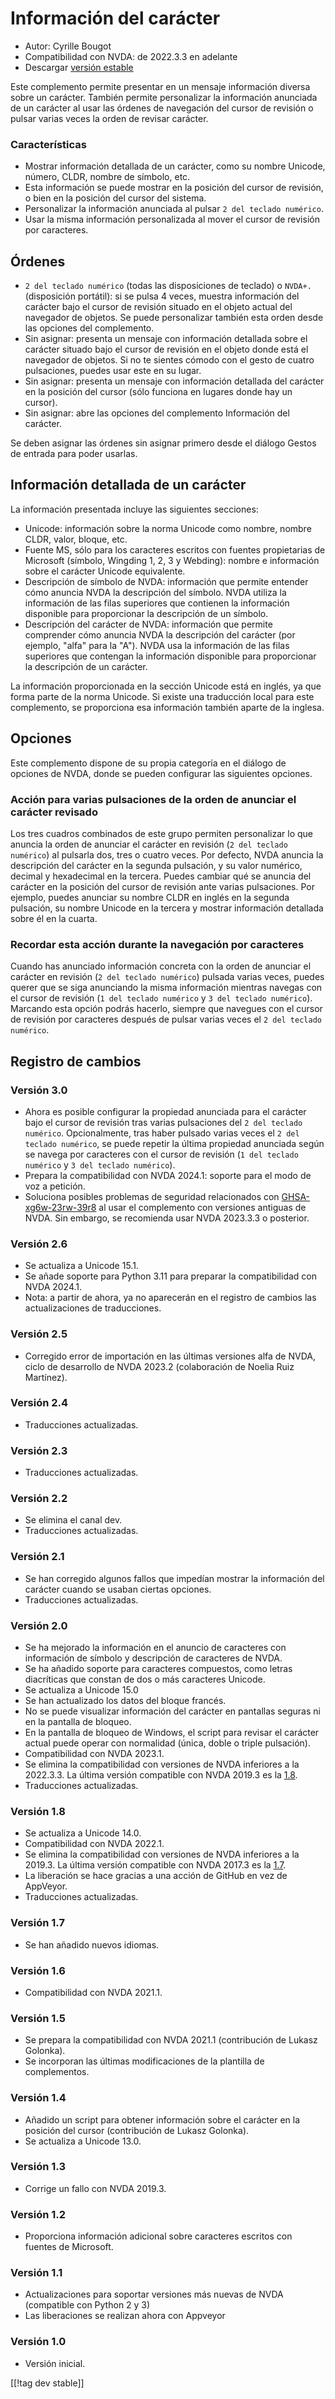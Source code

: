 # Información del carácter #

* Autor: Cyrille Bougot
* Compatibilidad con NVDA: de 2022.3.3 en adelante
* Descargar [versión estable][1]

Este complemento permite presentar en un mensaje información diversa sobre
un carácter. También permite personalizar la información anunciada de un
carácter al usar las órdenes de navegación del cursor de revisión o pulsar
varias veces la orden de revisar carácter.

### Características

* Mostrar información detallada de un carácter, como su nombre Unicode,
  número, CLDR, nombre de símbolo, etc.
* Esta información se puede mostrar en la posición del cursor de revisión, o
  bien en la posición del cursor del sistema.
* Personalizar la información anunciada al pulsar `2 del teclado numérico`.
* Usar la misma información personalizada al mover el cursor de revisión por
  caracteres.

## Órdenes

* `2 del teclado numérico` (todas las disposiciones de teclado) o `NVDA+.`
  (disposición portátil): si se pulsa 4 veces, muestra información del
  carácter bajo el cursor de revisión situado en el objeto actual del
  navegador de objetos. Se puede personalizar también esta orden desde las
  opciones del complemento.
* Sin asignar: presenta un mensaje con información detallada sobre el
  carácter situado bajo el cursor de revisión en el objeto donde está el
  navegador de objetos. Si no te sientes cómodo con el gesto de cuatro
  pulsaciones, puedes usar este en su lugar.
* Sin asignar: presenta un mensaje con información detallada del carácter en
  la posición del cursor (sólo funciona en lugares donde hay un cursor).
* Sin asignar: abre las opciones del complemento Información del carácter.

Se deben asignar las órdenes sin asignar primero desde el diálogo Gestos de
entrada para poder usarlas.

## Información detallada de un carácter

La información presentada incluye las siguientes secciones:

* Unicode: información sobre la norma Unicode como nombre, nombre CLDR,
  valor, bloque, etc.
* Fuente MS, sólo para los caracteres escritos con fuentes propietarias de
  Microsoft (símbolo, Wingding 1, 2, 3 y Webding): nombre e información
  sobre el carácter Unicode equivalente.
* Descripción de símbolo de NVDA: información que permite entender cómo
  anuncia NVDA la descripción del símbolo. NVDA utiliza la información de
  las filas superiores que contienen la información disponible para
  proporcionar la descripción de un símbolo.
* Descripción del carácter de NVDA: información que permite comprender cómo
  anuncia NVDA la descripción del carácter (por ejemplo, "alfa" para la
  "A"). NVDA usa la información de las filas superiores que contengan la
  información disponible para proporcionar la descripción de un carácter.

La información proporcionada en la sección Unicode está en inglés, ya que
forma parte de la norma Unicode. Si existe una traducción local para este
complemento, se proporciona esa información también aparte de la inglesa.

## Opciones

Este complemento dispone de su propia categoría en el diálogo de opciones de
NVDA, donde se pueden configurar las siguientes opciones.

### Acción para varias pulsaciones de la orden de anunciar el carácter revisado

Los tres cuadros combinados de este grupo permiten personalizar lo que
anuncia la orden de anunciar el carácter en revisión (`2 del teclado
numérico`) al pulsarla dos, tres o cuatro veces. Por defecto, NVDA anuncia
la descripción del carácter en la segunda pulsación, y su valor numérico,
decimal y hexadecimal en la tercera. Puedes cambiar qué se anuncia del
carácter en la posición del cursor de revisión ante varias pulsaciones. Por
ejemplo, puedes anunciar su nombre CLDR en inglés en la segunda pulsación,
su nombre Unicode en la tercera y mostrar información detallada sobre él en
la cuarta.

### Recordar esta acción durante la navegación por caracteres

Cuando has anunciado información concreta con la orden de anunciar el
carácter en revisión (`2 del teclado numérico`) pulsada varias veces, puedes
querer que se siga anunciando la misma información mientras navegas con el
cursor de revisión (`1 del teclado numérico` y `3 del teclado
numérico`). Marcando esta opción podrás hacerlo, siempre que navegues con el
cursor de revisión por caracteres después de pulsar varias veces el `2 del
teclado numérico`.

## Registro de cambios

### Versión 3.0

* Ahora es posible configurar la propiedad anunciada para el carácter bajo
  el cursor de revisión tras varias pulsaciones del `2 del teclado
  numérico`. Opcionalmente, tras haber pulsado varias veces el `2 del
  teclado numérico`, se puede repetir la última propiedad anunciada según se
  navega por caracteres con el cursor de revisión (`1 del teclado numérico`
  y `3 del teclado numérico`).
* Prepara la compatibilidad con NVDA 2024.1: soporte para el modo de voz a
  petición.
* Soluciona posibles problemas de seguridad relacionados con
  [GHSA-xg6w-23rw-39r8][4] al usar el complemento con versiones antiguas de
  NVDA. Sin embargo, se recomienda usar NVDA 2023.3.3 o posterior.

### Versión 2.6

* Se actualiza a Unicode 15.1.
* Se añade soporte para Python 3.11 para preparar la compatibilidad con NVDA
  2024.1.
* Nota: a partir de ahora, ya no aparecerán en el registro de cambios las
  actualizaciones de traducciones.

### Versión 2.5

* Corregido error de importación en las últimas versiones alfa de NVDA,
  ciclo de desarrollo de NVDA 2023.2 (colaboración de Noelia Ruiz Martínez).

### Versión 2.4

* Traducciones actualizadas.

### Versión 2.3

* Traducciones actualizadas.

### Versión 2.2

* Se elimina el canal dev.
* Traducciones actualizadas.

### Versión 2.1

* Se han corregido algunos fallos que impedían mostrar la información del
  carácter cuando se usaban ciertas opciones.
* Traducciones actualizadas.

### Versión 2.0


* Se ha mejorado la información en el anuncio de caracteres con información
  de símbolo y descripción de caracteres de NVDA.
* Se ha añadido soporte para caracteres compuestos, como letras diacríticas
  que constan de dos o más caracteres Unicode.
* Se actualiza a Unicode 15.0
* Se han actualizado los datos del bloque francés.
* No se puede visualizar información del carácter en pantallas seguras ni en
  la pantalla de bloqueo.
* En la pantalla de bloqueo de Windows, el script para revisar el carácter
  actual puede operar con normalidad (única, doble o triple pulsación).
* Compatibilidad con NVDA 2023.1.
* Se elimina la compatibilidad con versiones de NVDA inferiores a la
  2022.3.3. La última versión compatible con NVDA 2019.3 es la [1.8][3].
* Traducciones actualizadas.

### Versión 1.8

* Se actualiza a Unicode 14.0.
* Compatibilidad con NVDA 2022.1.
* Se elimina la compatibilidad con versiones de NVDA inferiores a la
  2019.3. La última versión compatible con NVDA 2017.3 es la [1.7][2].
* La liberación se hace gracias a una acción de GitHub en vez de AppVeyor.
* Traducciones actualizadas.

### Versión 1.7

* Se han añadido nuevos idiomas.

### Versión 1.6

* Compatibilidad con NVDA 2021.1.

### Versión 1.5

* Se prepara la compatibilidad con NVDA 2021.1 (contribución de Lukasz
  Golonka).
* Se incorporan las últimas modificaciones de la plantilla de complementos.

### Versión 1.4

* Añadido un script para obtener información sobre el carácter en la
  posición del cursor (contribución de Lukasz Golonka).
* Se actualiza a Unicode 13.0.

### Versión 1.3

* Corrige un fallo con NVDA 2019.3.


### Versión 1.2

* Proporciona información adicional sobre caracteres escritos con fuentes de
  Microsoft.


### Versión 1.1

* Actualizaciones para soportar versiones más nuevas de NVDA (compatible con
  Python 2 y 3)
* Las liberaciones se realizan ahora con Appveyor


### Versión 1.0

* Versión inicial.

[[!tag dev stable]]

[1]: https://www.nvaccess.org/addonStore/legacy?file=charInfo

[2]:
https://github.com/CyrilleB79/charInfo/releases/download/V1.7/charInfo-1.7.nvda-addon

[3]:
https://github.com/CyrilleB79/charInfo/releases/download/V1.8/charInfo-1.8.nvda-addon

[4]:
https://github.com/nvaccess/nvda/security/advisories/GHSA-xg6w-23rw-39r8#event-132994
